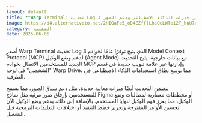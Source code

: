 ```yaml
---
layout: default
title: **Warp Terminal: تحديث Log 3 يعزز قدرات الذكاء الاصطناعي ودعم الصور**
image: https://d4.alternativeto.net/2HIQaFe5_oD4EZfflLhsOcLWTe12T_huU7eHyT38xJU/rs:fill:1520:760:0/g:ce:0:0/YWJzOi8vZGlzdC9jb250ZW50LzE3NDkxNjE5MTg2OTQucG5n.png
category: التقنية
date: 2025-06-06
---
```


أصدر Warp Terminal تحديث Log 3 الذي يتيح توفرًا عامًا لخوادم Model Context Protocol (MCP) لدعم وضع الوكيل (Agent Mode) مع بيانات خارجية. يتيح التحديث الجديد للمستخدمين الاتصال بخوادم MCP وإدارتها عبر علامة تبويب جديدة في قسم "الشخصي" في لوحة Warp Drive، مما يوسع نطاق استخدامات الذكاء الاصطناعي في الطرفية.

يتضمن التحديث أيضًا ميزات معاينة جديدة، مثل دعم سياق الصور، مما يسمح للمستخدمين بإرفاق صور مرئية مثل نماذج Figma أو مخططات معمارية لمطالبات وضع الوكيل، مما يعزز فهم الوكيل لنوايا المستخدم. بالإضافة إلى ذلك، يدعم وضع الوكيل الآن تحسين الأوامر المقترحة وتحرير خطط التنفيذ أو اختلافات التعليمات البرمجية قبل التشغيل.
